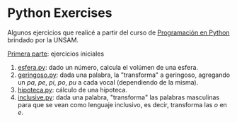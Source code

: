 # Python Exercises

Algunos ejercicios que realicé a partir del curso de <a href='https://github.com/python-unsam/UNSAM_2020c2_Python' target='_blank'>Programación en Python</a> brindado por la UNSAM.

<a href='https://github.com/pauladanielafarias/python_exercises/tree/master/primera_parte' target='_blank'> Primera parte</a>: ejercicios iniciales

1. <a href='https://github.com/pauladanielafarias/python_exercises/blob/master/primera_parte/esfera.py' target='_blank'>esfera.py</a>: dado un número, calcula el volúmen de una esfera.
2. <a href='https://github.com/pauladanielafarias/python_exercises/blob/master/primera_parte/geringoso.py' target='_blank'>geringoso.py</a>: dada una palabra, la "transforma" a geringoso, agregando un <i>pa</i>, <i>pe</i>, <i>pi</i>, <i>po</i>, <i>pu</i> a cada vocal (dependiendo de la misma).
3. <a href='https://github.com/pauladanielafarias/python_exercises/blob/master/primera_parte/hipoteca.py' target='_blank'>hipoteca.py</a>: cálculo de una hipoteca.
4. <a href='https://github.com/pauladanielafarias/python_exercises/blob/master/primera_parte/inclusive.py' target='_blank'>inclusive.py</a>: dada una palabra, "transforma" las palabras masculinas para que se vean como lenguaje inclusivo, es decir, transforma las <i>o</i> en <i>e</i>.

